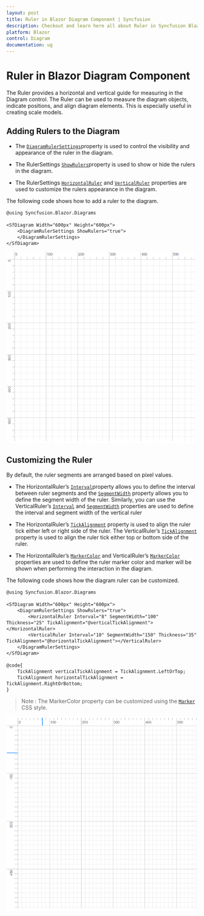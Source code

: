 ```yaml
---
layout: post
title: Ruler in Blazor Diagram Component | Syncfusion
description: Checkout and learn here all about Ruler in Syncfusion Blazor Diagram component and much more details.
platform: Blazor
control: Diagram
documentation: ug
---
```


# Ruler in Blazor Diagram Component

The Ruler provides a horizontal and vertical guide for measuring in the Diagram control. The Ruler can be used to measure the diagram objects, indicate positions, and align diagram elements. This is especially useful in creating scale models.

## Adding Rulers to the Diagram

* The [`DiagramRulerSettings`](https://help.syncfusion.com/cr/blazor/Syncfusion.Blazor.Diagrams.DiagramRulerSettings.html)property is used to control the visibility and appearance of the ruler in the diagram.

* The RulerSettings [`ShowRulers`](https://help.syncfusion.com/cr/blazor/Syncfusion.Blazor.Diagrams.DiagramRulerSettings.html#Syncfusion_Blazor_Diagrams_DiagramRulerSettings_ShowRulers)property is used to show or hide the rulers in the diagram.

* The RulerSettings [`HorizontalRuler`](https://help.syncfusion.com/cr/blazor/Syncfusion.Blazor.Diagrams.HorizontalRuler.html) and [`VerticalRuler`](https://help.syncfusion.com/cr/blazor/Syncfusion.Blazor.Diagrams.VerticalRuler.html) properties are used to customize the rulers appearance in the diagram.

The following code shows how to add a ruler to the diagram.

```cshtml
@using Syncfusion.Blazor.Diagrams

<SfDiagram Width="600px" Height="600px">
    <DiagramRulerSettings ShowRulers="true">
    </DiagramRulerSettings>
</SfDiagram>

```

![Ruler](images/Ruler.png)

## Customizing the Ruler

By default, the ruler segments are arranged based on pixel values.

* The HorizontalRuler’s [`Interval`](https://help.syncfusion.com/cr/blazor/Syncfusion.Blazor.Diagrams.DiagramsRuler.html#Syncfusion_Blazor_Diagrams_DiagramsRuler_Interval)property allows you to define the interval between ruler segments and the [`SegmentWidth`](https://help.syncfusion.com/cr/blazor/Syncfusion.Blazor.Diagrams.DiagramsRuler.html#Syncfusion_Blazor_Diagrams_DiagramsRuler_SegmentWidth) property allows you to define the segment width of the ruler. Similarly, you can use the VerticalRuler’s [`Interval`](https://help.syncfusion.com/cr/blazor/Syncfusion.Blazor.Diagrams.DiagramsRuler.html#Syncfusion_Blazor_Diagrams_DiagramsRuler_Interval) and [`SegmentWidth`](https://help.syncfusion.com/cr/blazor/Syncfusion.Blazor.Diagrams.DiagramsRuler.html#Syncfusion_Blazor_Diagrams_DiagramsRuler_SegmentWidth) properties are used to define the interval and segment width of the vertical ruler

* The HorizontalRuler’s [`TickAlignment`](https://help.syncfusion.com/cr/blazor/Syncfusion.Blazor.Diagrams.DiagramsRuler.html#Syncfusion_Blazor_Diagrams_DiagramsRuler_TickAlignment) property is used to align the ruler tick either left or right side of the ruler. The VerticalRuler’s [`TickAlignment`](https://help.syncfusion.com/cr/blazor/Syncfusion.Blazor.Diagrams.DiagramsRuler.html#Syncfusion_Blazor_Diagrams_DiagramsRuler_TickAlignment) property is used to align the ruler tick either top or bottom side of the ruler.

* The HorizontalRuler’s [`MarkerColor`](https://help.syncfusion.com/cr/blazor/Syncfusion.Blazor.Diagrams.DiagramsRuler.html#Syncfusion_Blazor_Diagrams_DiagramsRuler_MarkerColor) and VerticalRuler’s [`MarkerColor`](https://help.syncfusion.com/cr/blazor/Syncfusion.Blazor.Diagrams.DiagramsRuler.html#Syncfusion_Blazor_Diagrams_DiagramsRuler_MarkerColor) properties are used to define the ruler marker color and marker will be shown when performing the interaction in the diagram.

The following code shows how the diagram ruler can be customized.

```cshtml
@using Syncfusion.Blazor.Diagrams

<SfDiagram Width="600px" Height="600px">
    <DiagramRulerSettings ShowRulers="true">
        <HorizontalRuler Interval="8" SegmentWidth="100" Thickness="25" TickAlignment="@verticalTickAlignment"></HorizontalRuler>
        <VerticalRuler Interval="10" SegmentWidth="150" Thickness="35" TickAlignment="@horizontalTickAlignment"></VerticalRuler>
    </DiagramRulerSettings>
</SfDiagram>

@code{
    TickAlignment verticalTickAlignment = TickAlignment.LeftOrTop;
    TickAlignment horizontalTickAlignment = TickAlignment.RightOrBottom;
}
```

>Note : The MarkerColor property can be customized using the [`Marker`](./style/#customizing-the-ruler) CSS style.

![Customize](images/CustomRuler.png)